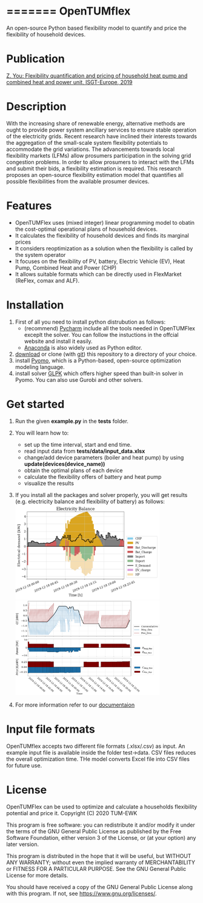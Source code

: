 =======
OpenTUMflex
=======

An open-source Python based flexibility model to quantify and price the flexibility of household devices.

Publication
===========
[Z. You: Flexibility quantification and pricing of household heat pump and combined heat and power unit, ISGT-Europe, 2019](http://dx.doi.org/10.1109/isgteurope.2019.8905594)

Description
===========

With the increasing share of renewable energy, alternative methods are ought to provide power system ancillary services to ensure stable operation of the electricity grids. Recent research have inclined their interests towards the aggregation of the small-scale system flexibility potentials to accommodate the grid variations. The advancements towards local flexibility markets (LFMs) allow prosumers participation in the solving grid congestion problems. In order to allow prosumers to interact with the LFMs and submit their bids, a flexibility estimation is required. This research proposes an open-source flexibility estimation model that quantifies all possible flexibilities from the available prosumer devices.

Features
===========
* OpenTUMFlex uses (mixed integer) linear programming model to obatin the cost-optimal operational plans of household devices. 
* It calculates the flexibility of household devices and finds its marginal prices
* It considers reoptimization as a solution when the flexibility is called by the system operator 
* It focuses on the flexibility of PV, battery, Electric Vehicle (EV), Heat Pump, Combined Heat and Power (CHP)
* It allows suitable formats which can be directly used in FlexMarket (ReFlex, comax and ALF).

Installation
===========
1. First of all you need to install python distrubution as follows:
   * (recommend) [Pycharm](https://www.jetbrains.com/pycharm/) include all the tools needed in OpenTUMFlex exceplt the solver. You can follow the instuctions in the offcial website and install it easily.
   * [Anaconda](https://www.anaconda.com/) is also widely used as Python editor. 
2. [download](https://github.com/tum-ewk/OpenTUMFlex.py/archive/master.zip) or clone (with [git](https://github.com/tum-ewk/OpenTUMFlex.py)) this repository to a directory of your choice.
3. install [Pyomo](http://www.pyomo.org/), which is a Python-based, open-source optimization modeling language.
4. install solver [GLPK](http://www.osemosys.org/uploads/1/8/5/0/18504136/glpk_installation_guide_for_windows10_-_201702.pdf) which offers higher speed than built-in solver in Pyomo. You can also use Gurobi and other solvers. 

Get started
===========
1. Run the given **example.py** in the **tests** folder. 
2. You will learn how to: 
    * set up the time interval, start and end time.
    * read input data from **tests/data/input_data.xlsx**
    * change/add device parameters (boiler and heat pump) by using **update(devices(device_name))**
    * obtain the optimal plans of each device
    * calculate the flexibility offers of battery and heat pump
    * visualize the results
3. If you install all the packages and solver properly, you will get results (e.g. electricity balance and flexibility of battery) as follows:
<img src="https://github.com/zxc8063898/emstest/blob/master/Figure_1-1.png" alt="electricity balance" width="380" height="250"> <img src="https://github.com/zxc8063898/emstest/blob/master/Figure_6.png" alt="electricity balance" width="380" height="250">

4. For more information refer to our [documentaion](https://github.com/tum-ewk/OpenTUMFlex.py/wiki/Usage-and-Functions-in-OpenTUMFlex)

Input file formats
===========
OpenTUMflex accepts two different file formats (.xlsx/.csv) as input. An example input file is available inside the folder test->data. CSV files reduces the overall optimization time. THe model converts Excel file into CSV files for future use.  

License
===========
OpenTUMFlex can be used to optimize and calculate a households flexibility potential and price it. 
Copyright (C) 2020 TUM-EWK 

This program is free software: you can redistribute it and/or modify
it under the terms of the GNU General Public License as published by
the Free Software Foundation, either version 3 of the License, or
(at your option) any later version.

This program is distributed in the hope that it will be useful,
but WITHOUT ANY WARRANTY; without even the implied warranty of
MERCHANTABILITY or FITNESS FOR A PARTICULAR PURPOSE.  See the
GNU General Public License for more details.

You should have received a copy of the GNU General Public License
along with this program.  If not, see <https://www.gnu.org/licenses/>.
